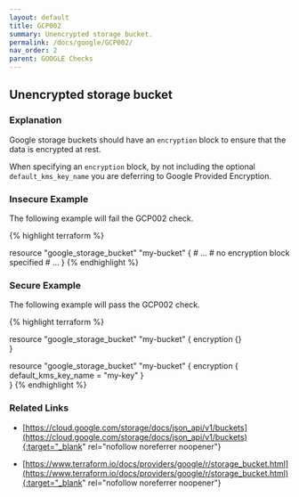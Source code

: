 ```yaml
---
layout: default
title: GCP002
summary: Unencrypted storage bucket.
permalink: /docs/google/GCP002/
nav_order: 2
parent: GOOGLE Checks
---
```


## Unencrypted storage bucket

### Explanation


Google storage buckets should have an <code>encryption</code> block to ensure that the data is encrypted at rest.

When specifying an <code>encryption</code> block, by not including the optional <code>default_kms_key_name</code> you are deferring to Google Provided Encryption.



### Insecure Example

The following example will fail the GCP002 check.

{% highlight terraform %}

resource "google_storage_bucket" "my-bucket" {
	# ...
	# no encryption block specified
	# ...
}
{% endhighlight %}



### Secure Example

The following example will pass the GCP002 check.

{% highlight terraform %}

resource "google_storage_bucket" "my-bucket" {
	encryption {}	
}

resource "google_storage_bucket" "my-bucket" {
	encryption {
		default_kms_key_name = "my-key"
	}	
}
{% endhighlight %}


### Related Links


- [https://cloud.google.com/storage/docs/json_api/v1/buckets](https://cloud.google.com/storage/docs/json_api/v1/buckets){:target="_blank" rel="nofollow noreferrer noopener"}

- [https://www.terraform.io/docs/providers/google/r/storage_bucket.html](https://www.terraform.io/docs/providers/google/r/storage_bucket.html){:target="_blank" rel="nofollow noreferrer noopener"}

